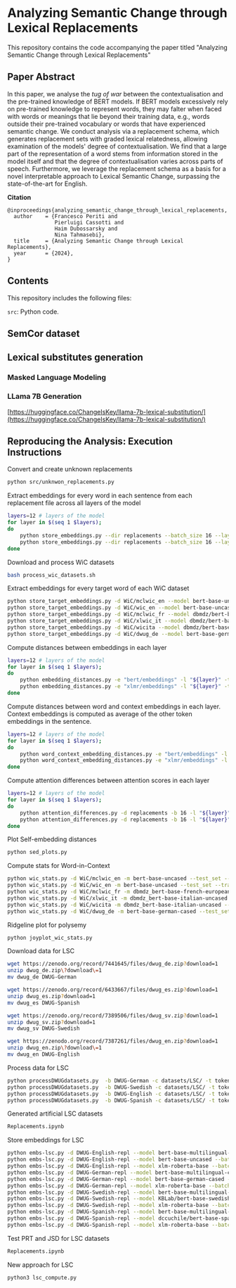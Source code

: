 # Analyzing Semantic Change through Lexical Replacements
This repository contains the code accompanying the paper titled "Analyzing Semantic Change through Lexical Replacements"

## Paper Abstract
In this paper, we  analyse the _tug of war_ between the contextualisation and the pre-trained knowledge of BERT models. If BERT models excessively rely on pre-trained knowledge to represent words, they may falter when faced with words or meanings that lie beyond their training data, e.g., words outside their pre-trained vocabulary or words that have experienced semantic change. We conduct analysis via a replacement schema, which generates replacement sets with graded lexical relatedness, allowing examination of the models' degree of contextualisation.  We find that a large part of the representation of a word stems from information stored in the model itself and that the degree of contextualisation varies across parts of speech. Furthermore, we leverage the replacement schema as a basis for a novel interpretable approach to Lexical Semantic Change, surpassing the state-of-the-art for English.

<b> Citation </b>

```
@inproceedings{analyzing_semantic_change_through_lexical_replacements,
  author    = {Francesco Periti and
               Pierluigi Cassotti and
               Haim Dubossarsky and
               Nina Tahmasebi},
  title     = {Analyzing Semantic Change through Lexical Replacements},
  year      = {2024},
}
```

## Contents
This repository includes the following files:

`src`: Python code.


## SemCor dataset

## Lexical substitutes generation
### Masked Language Modeling

### LLama 7B Generation
[https://huggingface.co/ChangeIsKey/llama-7b-lexical-substitution/](https://huggingface.co/ChangeIsKey/llama-7b-lexical-substitution/)


## Reproducing the Analysis: Execution Instructions

Convert and create unknown replacements
```bash
python src/unknwon_replacements.py
```

Extract embeddings for every word in each sentence from each replacement file across all layers of the model
```bash
layers=12 # layers of the model
for layer in $(seq 1 $layers);
do
    python store_embeddings.py --dir replacements --batch_size 16 --layer "${layer}" --model bert-base-uncased --use_gpu -s "##"
    python store_embeddings.py --dir replacements --batch_size 16 --layer "${layer}" --model xlm-roberta-base --use_gpu -s "_"
done
```

Download and process WiC datasets
```bash
bash process_wic_datasets.sh
```

Extract embeddings for every target word of each WiC dataset 
```bash
python store_target_embeddings.py -d WiC/mclwic_en --model bert-base-uncased --batch_size 16 --train_set --test_set --dev_set --use_gpu
python store_target_embeddings.py -d WiC/wic_en --model bert-base-uncased --batch_size 16 --train_set --test_set --dev_set --use_gpu
python store_target_embeddings.py -d WiC/mclwic_fr --model dbmdz/bert-base-french-europeana-cased --batch_size 16 --test_set --dev_set --use_gpu # no train set available
python store_target_embeddings.py -d WiC/xlwic_it --model dbmdz/bert-base-italian-uncased --batch_size 16 --train_set --test_set --dev_set --use_gpu
python store_target_embeddings.py -d WiC/wicita --model dbmdz/bert-base-italian-uncased --batch_size 16 --train_set --test_set --dev_set --use_gpu
python store_target_embeddings.py -d WiC/dwug_de --model bert-base-german-cased --batch_size 16 --train_set --test_set --dev_set --use_gpu
```

Compute distances between embeddings in each layer
```bash
layers=12 # layers of the model
for layer in $(seq 1 $layers);
do
    python embedding_distances.py -e "bert/embeddings" -l "${layer}" -t "bert/target_index" -s "bert/special_token_mask" --model_type bert
    python embedding_distances.py -e "xlmr/embeddings" -l "${layer}" -t "xlmr/target_index" -s "xlmr/special_token_mask" --model_type xlmr
done
```

Compute distances between word and context embeddings in each layer. Context embeddings is computed as average of the other token embeddings in the sentence.
```bash
layers=12 # layers of the model
for layer in $(seq 1 $layers);
do
    python word_context_embedding_distances.py -e "bert/embeddings" -l "${layer}" -t "bert/target_index" -s "bert/special_tokens_mask" --model_type bert
    python word_context_embedding_distances.py -e "xlmr/embeddings" -l "${layer}" -t "xlmr/target_index" -s "xlmr/special_tokens_mask" --model_type xlmr
done
```

Compute attention differences between attention scores in each layer
```bash
layers=12 # layers of the model
for layer in $(seq 1 $layers);
do
    python attention_differences.py -d replacements -b 16 -l "${layer}" -m bert-base-uncased -s "##" --use_gpu
    python attention_differences.py -d replacements -b 16 -l "${layer}" -m xlm-roberta-base -s "_" --use_gpu
done
```

Plot Self-embedding distances
```bash
python sed_plots.py
```

Compute stats for Word-in-Context
```bash
python wic_stats.py -d WiC/mclwic_en -m bert-base-uncased --test_set --train_set --dev_set
python wic_stats.py -d WiC/wic_en -m bert-base-uncased --test_set --train_set --dev_set
python wic_stats.py -d WiC/mclwic_fr -m dbmdz_bert-base-french-europeana-cased --test_set --dev_set
python wic_stats.py -d WiC/xlwic_it -m dbmdz_bert-base-italian-uncased --test_set --train_set --dev_set
python wic_stats.py -d WiC/wicita -m dbmdz_bert-base-italian-uncased --test_set --train_set --dev_set
python wic_stats.py -d WiC/dwug_de -m bert-base-german-cased --test_set --train_set --dev_set
```

Ridgeline plot for polysemy
```bash
python joyplot_wic_stats.py
```

Download data for LSC
```bash
wget https://zenodo.org/record/7441645/files/dwug_de.zip?download=1
unzip dwug_de.zip\?download\=1
mv dwug_de DWUG-German

wget https://zenodo.org/record/6433667/files/dwug_es.zip?download=1
unzip dwug_es.zip?download=1
mv dwug_es DWUG-Spanish

wget https://zenodo.org/record/7389506/files/dwug_sv.zip?download=1
unzip dwug_sv.zip?download=1
mv dwug_sv DWUG-Swedish

wget https://zenodo.org/record/7387261/files/dwug_en.zip?download=1
unzip dwug_en.zip\?download\=1
mv dwug_en DWUG-English
```

Process data for LSC
```bash
python processDWUGdatasets.py  -b DWUG-German -c datasets/LSC/ -t tokenization/LSC
python processDWUGdatasets.py  -b DWUG-Swedish -c datasets/LSC/ -t tokenization/LSC
python processDWUGdatasets.py  -b DWUG-English -c datasets/LSC/ -t tokenization/LSC
python processDWUGdatasets.py  -b DWUG-Spanish -c datasets/LSC/ -t tokenization/LSC
```

Generated artificial LSC datasets
```bash
Replacements.ipynb
```

Store embeddings for LSC
```bash
python embs-lsc.py -d DWUG-English-repl --model bert-base-multilingual-cased --batch_size 16 --use_gpu
python embs-lsc.py -d DWUG-English-repl --model bert-base-uncased --batch_size 16 --use_gpu
python embs-lsc.py -d DWUG-English-repl --model xlm-roberta-base --batch_size 16 --use_gpu
python embs-lsc.py -d DWUG-German-repl --model bert-base-multilingual-cased --batch_size 16 --use_gpu
python embs-lsc.py -d DWUG-German-repl --model bert-base-german-cased --batch_size 16 --use_gpu
python embs-lsc.py -d DWUG-German-repl --model xlm-roberta-base --batch_size 16 --use_gpu
python embs-lsc.py -d DWUG-Swedish-repl --model bert-base-multilingual-cased --batch_size 16 --use_gpu
python embs-lsc.py -d DWUG-Swedish-repl --model KBLab/bert-base-swedish-cased-new --batch_size 8 --use_gpu
python embs-lsc.py -d DWUG-Swedish-repl --model xlm-roberta-base --batch_size 16 --use_gpu
python embs-lsc.py -d DWUG-Spanish-repl --model bert-base-multilingual-cased --batch_size 16 --use_gpu
python embs-lsc.py -d DWUG-Spanish-repl --model dccuchile/bert-base-spanish-wwm-uncased --batch_size 16 --use_gpu
python embs-lsc.py -d DWUG-Spanish-repl --model xlm-roberta-base --batch_size 16 --use_gpu
```

Test PRT and JSD for LSC datasets
```bash
Replacements.ipynb
```

New approach for LSC
```bash
python3 lsc_compute.py
```
